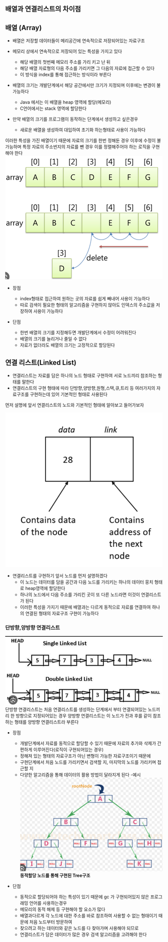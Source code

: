 배열과 연결리스트의 차이점
----
## 배열 (Array)
- 배열은 저장할 데이터들이 메리공간에 연속적으로 저장되어있는 자료구조
- 메모리 상에서 연속적으로 저장되어 있는 특성을 가지고 있다
   - 해당 배열의 첫번째 메모리 주소를 가리 키고 난 뒤
   - 해당 배열 자료형의 다음 주소를 가리키면 그 다음의 자료에 접근할 수 있다
   - 이 방식을 index를 통해 접근하는 방식이라 부른다


- 배열의 크기는 개발단계에서 해당 공간에서만 크기가 지정되며 이후에는 변경이 불가능하다
   - Java 에서는 이 배열을 heap 영역에 할당(메모리)
   - C언어에서는 stack 영역에 할당한다
- 만약 배열의 크기를 프로그램이 동작하는 단계에서 생성하고 싶은경우
  - 새로운 배열을 생성하여 대입하여 초기화 하는형태로 사용이 가능하다

이러한 특성을 가진 배열이기 때문에
자료의 크기를 한번 정해둔 경우 이후에 수정이 불가능하며
특정 자료의 주소번지의 자료를 뺀 경우 이를 정렬해주어야 하는 로직을 구현해야 한다
![ArrayListExample.png](mdimageresource%2FArrayListExample.png)
- 장점
   - index형태로 접근하여 원하는 곳의 자료를 쉽게 빼내어 사용이 가능하다
   - 따로 검색이 필요한 형태의 알고리즘을 구현하지 않아도 인덱스의 주소값을 저장하여 사용이 가능하다

- 단점
   - 한번 배열의 크기를 지정해두면 개발단계에서 수정이 어려워진다
   - 배열의 크기를 늘리거나 줄일 수 없다
   - 자료가 없더라도 배열의 크기는 고정적으로 할당된다



## 연결 리스트(Linked List)
- 연결리스트는 자료를 담은 하나의 노드 형태로 구현하여 서로 노드끼리 참조하는 형태를 말한다
- 연결리스트의 구현 형태에 따라 단방향,양방향,원형,스택,큐,트리 등 여러가지의 자료구조를 구현하는데 있어 기본적인 형태로 사용된다

먼저 설명에 앞서 연결리스트의 노드와 기본적인 형태에 알아보고 들어가보자

![LikedListNode.png](mdimageresource%2FLikedListNode.png)

- 연결리스트를 구현하기 앞서 노드를 먼저 설명하겠다
   - 이 노드는 데이터를 담을 공간과 다음 노드를 가리키는 하나의 데이터 뭉치 형태로 heap영역에 할당한다
   - 하나의 노드에서 다음 주소를 가리킨 곳이 또 다른 노드라면 이것이 연결리스트가 된다
   - 이러한 특성을 가지기 때문에 배열과는 다르게 동적으로 자료를 연결하여 하나의 연결된 형태의 자료구조 구현이 가능하다



### 단방향,양방향 연결리스트
![LikedList.png](mdimageresource%2FLikedList.png)
단방향 연결리스트는 처음 연결리스트를 생성하는 단계에서 부터 연결되어있는 노드끼리 한 방향으로 지정되어있는 경우
양방향 연결리스트는 이 노드가 전과 후를 같이 참조하는 형태를 양방향 연결리스트라 부른다


- 장점
    - 개발단계에서 자료를 동적으로 할당할 수 있기 때문에 자료의 추가와 삭제가 간편하게 이루어진다(로직이 구현되어있는 경우)
    - 정해져 있는 형태의 자료구조가 아닌 변형이 가능한 자료구조이기 때문에
    - 구현단계에서 처음 노드를 가리키면서 검색할 지, 마지막의 노드를 가리키며 접근할 지
    - 다양한 알고리즘을 통해 데이터의 활용 방법이 달라지게 된다
-예시 ![Tree.png](mdimageresource%2FTree.png)
**동적할당 노드를 통해 구현된 Tree구조**

- 단점
    - 동적으로 할당되어야 하는 특성이 있기 때문에 gc 가 구현되어있지 않은 프로그래밍 언어를 사용하는경우
    - 메모리의 동적 해제 등 구현해야 할 요소가 많다
    - 배열과다르게 각 노드에 대한 주소를 바로 참조하여 사용할 수 없는 형태이기 때문에 처음 노드부터 방문하여
    - 찾으려고 하는 데이터와 같은 노드를 다 찾아가며 사용해야 되므로
    - 연결리스트가 담은 데이터가 많은 경우 검색 알고리즘을 고려해야 한다